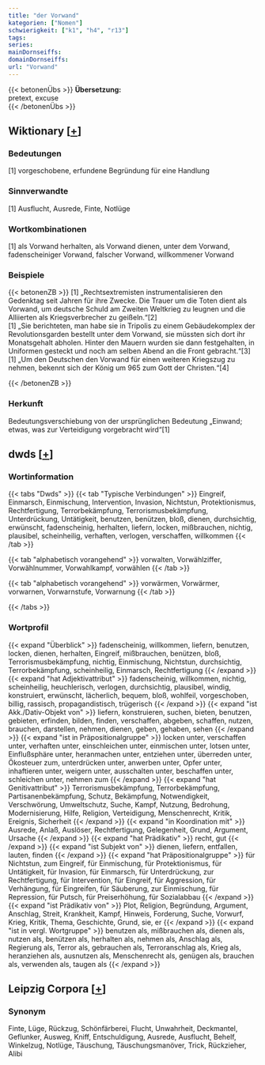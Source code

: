 ```yaml
---
title: "der Vorwand"
kategorien: ["Nomen"]
schwierigkeit: ["k1", "h4", "r13"]
tags:
series:
mainDornseiffs:
domainDornseiffs:
url: "Vorwand"
---
```


{{< betonenÜbs >}}
**Übersetzung:**  
pretext, excuse  
{{< /betonenÜbs >}}

## Wiktionary [[+](https://de.wiktionary.org/wiki/Vorwand)]

### Bedeutungen
[1] vorgeschobene, erfundene Begründung für eine Handlung  

### Sinnverwandte
[1] Ausflucht, Ausrede, Finte, Notlüge  

### Wortkombinationen
[1] als Vorwand herhalten, als Vorwand dienen, unter dem Vorwand, fadenscheiniger Vorwand, falscher Vorwand, willkommener Vorwand  

### Beispiele
{{< betonenZB >}}
[1] „Rechtsextremisten instrumentalisieren den Gedenktag seit Jahren für ihre Zwecke. Die Trauer um die Toten dient als Vorwand, um deutsche Schuld am Zweiten Weltkrieg zu leugnen und die Alliierten als Kriegsverbrecher zu geißeln.“[2]  
[1] „Sie berichteten, man habe sie in Tripolis zu einem Gebäudekomplex der Revolutionsgarden bestellt unter dem Vorwand, sie müssten sich dort ihr Monatsgehalt abholen. Hinter den Mauern wurden sie dann festgehalten, in Uniformen gesteckt und noch am selben Abend an die Front gebracht.“[3]  
[1] „Um den Deutschen den Vorwand für einen weiteren Kriegszug zu nehmen, bekennt sich der König um 965 zum Gott der Christen.“[4]  

{{< /betonenZB >}}
### Herkunft
Bedeutungsverschiebung von der ursprünglichen Bedeutung „Einwand; etwas, was zur Verteidigung vorgebracht wird“[1]  



## dwds [[+](https://www.dwds.de/wb/Vorwand)]

### Wortinformation
{{< tabs "Dwds" >}}
{{< tab "Typische Verbindungen" >}}
Eingreif, Einmarsch, Einmischung, Intervention, Invasion, Nichtstun, Protektionismus, Rechtfertigung, Terrorbekämpfung, Terrorismusbekämpfung, Unterdrückung, Untätigkeit, benutzen, benützen, bloß, dienen, durchsichtig, erwünscht, fadenscheinig, herhalten, liefern, locken, mißbrauchen, nichtig, plausibel, scheinheilig, verhaften, verlogen, verschaffen, willkommen
{{< /tab >}}

{{< tab "alphabetisch vorangehend" >}}
vorwalten, Vorwählziffer, Vorwählnummer, Vorwahlkampf, vorwählen
{{< /tab >}}

{{< tab "alphabetisch vorangehend" >}}
vorwärmen, Vorwärmer, vorwarnen, Vorwarnstufe, Vorwarnung
{{< /tab >}}

{{< /tabs >}}

### Wortprofil
{{< expand "Überblick" >}} fadenscheinig, willkommen, liefern, benutzen, locken, dienen, herhalten, Eingreif, mißbrauchen, benützen, bloß, Terrorismusbekämpfung, nichtig, Einmischung, Nichtstun, durchsichtig, Terrorbekämpfung, scheinheilig, Einmarsch, Rechtfertigung {{< /expand >}}
{{< expand "hat Adjektivattribut" >}} fadenscheinig, willkommen, nichtig, scheinheilig, heuchlerisch, verlogen, durchsichtig, plausibel, windig, konstruiert, erwünscht, lächerlich, bequem, bloß, wohlfeil, vorgeschoben, billig, rassisch, propagandistisch, trügerisch {{< /expand >}}
{{< expand "ist Akk./Dativ-Objekt von" >}} liefern, konstruieren, suchen, bieten, benutzen, gebieten, erfinden, bilden, finden, verschaffen, abgeben, schaffen, nutzen, brauchen, darstellen, nehmen, dienen, geben, gehaben, sehen {{< /expand >}}
{{< expand "ist in Präpositionalgruppe" >}} locken unter, verschaffen unter, verhaften unter, einschleichen unter, einmischen unter, lotsen unter, Einflußsphäre unter, heranmachen unter, entziehen unter, überreden unter, Ökosteuer zum, unterdrücken unter, anwerben unter, Opfer unter, inhaftieren unter, weigern unter, ausschalten unter, beschaffen unter, schleichen unter, nehmen zum {{< /expand >}}
{{< expand "hat Genitivattribut" >}} Terrorismusbekämpfung, Terrorbekämpfung, Partisanenbekämpfung, Schutz, Bekämpfung, Notwendigkeit, Verschwörung, Umweltschutz, Suche, Kampf, Nutzung, Bedrohung, Modernisierung, Hilfe, Religion, Verteidigung, Menschenrecht, Kritik, Ereignis, Sicherheit {{< /expand >}}
{{< expand "in Koordination mit" >}} Ausrede, Anlaß, Auslöser, Rechtfertigung, Gelegenheit, Grund, Argument, Ursache {{< /expand >}}
{{< expand "hat Prädikativ" >}} recht, gut {{< /expand >}}
{{< expand "ist Subjekt von" >}} dienen, liefern, entfallen, lauten, finden {{< /expand >}}
{{< expand "hat Präpositionalgruppe" >}} für Nichtstun, zum Eingreif, für Einmischung, für Protektionismus, für Untätigkeit, für Invasion, für Einmarsch, für Unterdrückung, zur Rechtfertigung, für Intervention, für Eingreif, für Aggression, für Verhängung, für Eingreifen, für Säuberung, zur Einmischung, für Repression, für Putsch, für Preiserhöhung, für Sozialabbau {{< /expand >}}
{{< expand "ist Prädikativ von" >}} Plot, Religion, Begründung, Argument, Anschlag, Streit, Krankheit, Kampf, Hinweis, Forderung, Suche, Vorwurf, Krieg, Kritik, Thema, Geschichte, Grund, sie, er {{< /expand >}}
{{< expand "ist in vergl. Wortgruppe" >}} benutzen als, mißbrauchen als, dienen als, nutzen als, benützen als, herhalten als, nehmen als, Anschlag als, Regierung als, Terror als, gebrauchen als, Terroranschlag als, Krieg als, heranziehen als, ausnutzen als, Menschenrecht als, genügen als, brauchen als, verwenden als, taugen als {{< /expand >}}

## Leipzig Corpora [[+](https://corpora.uni-leipzig.de/en/res?word=Vorwand&corpusId=deu_newscrawl-public_2018)]


### Synonym
Finte, Lüge, Rückzug, Schönfärberei, Flucht, Unwahrheit, Deckmantel, Geflunker, Ausweg, Kniff, Entschuldigung, Ausrede, Ausflucht, Behelf, Winkelzug, Notlüge, Täuschung, Täuschungsmanöver, Trick, Rückzieher, Alibi

